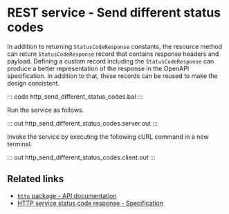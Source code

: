 # REST service - Send different status codes

In addition to returning `StatusCodeResponse` constants, the resource method can return `StatusCodeResponse` record that contains response headers and payload. Defining a custom record including the `StatusCodeResponse` can produce a better representation of the response in the OpenAPI specification. In addition to that, these records can be reused to make the design consistent.

::: code http_send_different_status_codes.bal :::

Run the service as follows.

::: out http_send_different_status_codes.server.out :::

Invoke the service by executing the following cURL command in a new terminal.

::: out http_send_different_status_codes.client.out :::

## Related links
- [`http` package - API documentation](https://lib.ballerina.io/ballerina/http/latest/)
- [HTTP service status code response - Specification](/spec/http/#2351-status-code-response)
